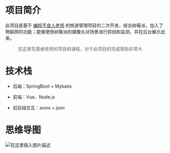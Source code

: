 # 项目简介

此项目是基于 [编程不良人老师](https://www.bilibili.com/video/BV1Nt4y127Jh) 的旅游管理项目的二次开发，结合树莓派，加入了物联网的功能；能够使用树莓派的摄像头对场景进行抓拍和监测，并在后台展示出来。

> 在这里先感谢老师的项目和课程，对于此项目的完成帮助非常大

# 技术栈

- 后端：SpringBoot + Mybatis

- 前端：Vue、Node.js
- 前后端交互：axios + json

# 思维导图

![在这里插入图片描述](https://img-blog.csdnimg.cn/20210708193741357.png?x-oss-process=image/watermark,type_ZmFuZ3poZW5naGVpdGk,shadow_10,text_aHR0cHM6Ly9ibG9nLmNzZG4ubmV0L3dlaXhpbl80NTgxMzc0Nw==,size_16,color_FFFFFF,t_70)

